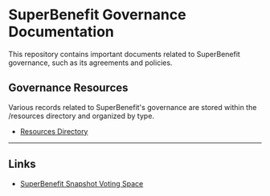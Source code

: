 # SuperBenefit Governance Documentation

This repository contains important documents related to SuperBenefit governance, such as its agreements and policies.

<!-- Members of SuperBenefit can contribute to this repository by following the instructions located in [contributing.md](CONTRIBUTING.md). Please see [governance.md](governance.md) for information about how these contributions are governed. -->

<!--
## Foundational Documents

Foundational Documents are used to record and communicate the most important information related to your DAO, such as its Constitution.

To add foundational documents, create a Markdown (.md) file containing the text of your document and add it to the root folder of this repository. Then add a description of your document under a pretty-linked 3rd-level heading below.
-->
<!--
## Governance Guides

The /docs/ directory contains miscellaneous documents related to SuperBenefit governance, such as the code of conduct and this readme document.

- The [Committment to Accountability](/docs/code_of_conduct.md) (also known as the *Code of Conduct*) conveys SuperBenefit's social contract regarding the conduct of members within DAO spaces, including its own communication channels, social media, discussion spaces, and those of its network peers.

### [Governance.md](governance.md)

The [Governance.md](GOVERNANCE.md) document describes the process by which changes to this repository are reviewed and (conditionally) accepted.

The GOVERNANCE.md file should be located at the root of this repository or the top level of the /docs/ directory.

### [Contributing.md](CONTRIBUTING.md)

The [[Contributing.md]] document provides information useful to DAO members who wish to contribute to this repository.

The [CONTRIBUTING.md](CONTRIBUTING.md) file should be located at the root of this repository or the top level of the /docs/ directory.

-->
## Governance Resources

Various records related to SuperBenefit's governance are stored within the /resources directory and organized by type.

- [Resources Directory](/resources/index.md)

---

## Links

- [SuperBenefit Snapshot Voting Space](https://snapshot.org/#/superbenefit.eth)

<!-- Please Do Not Remove --!
This repository is based on a template originally created by [rathermercurial.eth](https://rathermercurial.eth.limo/), using open-source content from:

- https://github.com/metagov/constitution-template
- 

To modify the source template, please make a pull request to https://github.com/rathermercurial/dao/. 
-->
